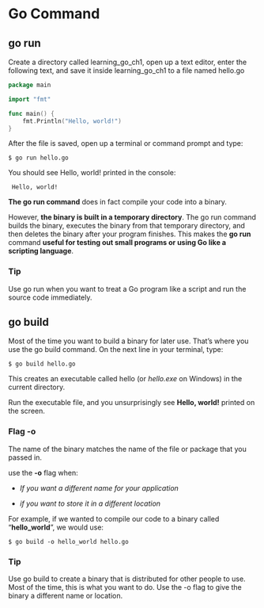 # Go Command

## go run

Create a directory called learning_go_ch1, open up a text editor, enter the
following text, and save it inside learning_go_ch1 to a file named hello.go

```go
package main

import "fmt"

func main() {
	fmt.Println("Hello, world!")
}
```

After the file is saved, open up a terminal or command prompt and type:

    $ go run hello.go

You should see Hello, world! printed in the console:

     Hello, world!

**The go run command** does in fact compile your code into a binary.

However, **the binary is built in a temporary directory**. 
The go run command builds the binary, executes the binary from that temporary directory, and then deletes the binary after your
program finishes. This makes the **go run** command **useful for testing out small programs or using Go like a scripting language**.

### Tip
Use go run when you want to treat a Go program like a script and
run the source code immediately.

## go build

Most of the time you want to build a binary for later use. That’s where you use the go
build command. On the next line in your terminal, type:

    $ go build hello.go

This creates an executable called hello (or *hello.exe* on Windows) in the current
directory.

Run the executable file, and you unsurprisingly see **Hello, world!** printed on the screen.

### Flag -o

The name of the binary matches the name of the file or package that you passed in.  

use the **-o** flag when:

*   *If you want a different name for your application*
    
*   *if you want to store it in a different location*


For example, if we wanted to compile our code to a binary
called “**hello_world**”, we would use:

    $ go build -o hello_world hello.go

### Tip 
Use go build to create a binary that is distributed for other people
to use. Most of the time, this is what you want to do. Use the -o flag
to give the binary a different name or location.